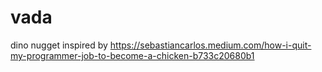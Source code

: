 # vada
dino nugget
inspired by https://sebastiancarlos.medium.com/how-i-quit-my-programmer-job-to-become-a-chicken-b733c20680b1 
